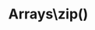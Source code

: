 ---
title: Arrays\zip()
description: >
 Creates a function which casts an array to a string using the defined glue.

layout: function
group: arrays
subgroup: array_transformation
categories: [array, array transformation]
coreFunctions: 

source: https://github.com/gin0115/pinkcrab_function_constructors/blob/master/src/arrays.php#L180
namespace: PinkCrab\FunctionConstructors\Arrays
since: 0.1.0

deprecated: false
alternative: false

definition: >
 /**
  * Returns a Closure for zipping together 2 arrays
  *
  * @param array $additional The Array to zip with
  * @param mixed $default The default value to use if the key does not exist in the additional array.
  * @return Closure(array<int|string, mixed>): array<int|string, mixed>
  */
 Arrays\zip(array $additional, mixed $default = null): Closure
closure: >
 /**
   * @param array<int|string, mixed> $array
   * @return string
   */
 $function (array $data): string

examplePartial: >
 // Create a closure that zips together 2 arrays with 'FALLBACK' as the default value.
 
 $zip = Arrays\zip(['a', 'b', 'c'], 'FALLBACK');
 

 // Called as a function.  
 
 var_dump($zip(['A', 'B']));   // [['a' , 'A'], ['b', 'B'], ['c', 'FALLBACK']]


exampleCurried: >
 // Zip together 2 arrays with 'FALLBACK' as the default value.

 var_dump(Arrays\zip(['a', 'b', 'c'], 'FALLBACK')(['A', 'B'])); 
 
 // [['a' , 'A'], ['b', 'B'], ['c', 'FALLBACK']]


---